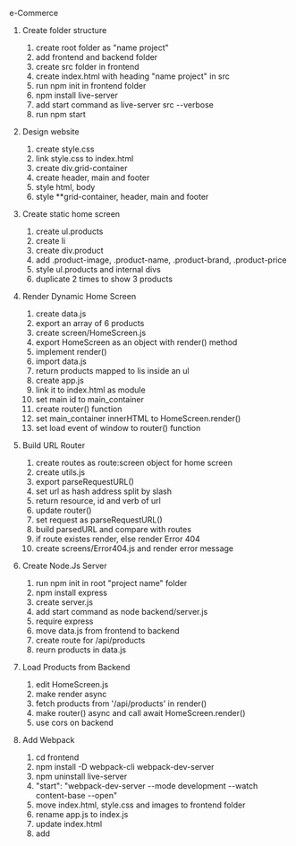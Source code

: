e-Commerce

1. Create folder structure
   1. create root folder as "name project"
   2. add frontend and backend folder
   3. create src folder in frontend
   4. create index.html with heading "name project" in src
   5. run npm init in frontend folder
   6. npm install live-server
   7. add start command as live-server src --verbose
   8. run npm start

2. Design website
   1. create style.css
   2. link style.css to index.html
   3. create div.grid-container
   4. create header, main and footer
   5. style html, body
   6. style **grid-container, header, main and footer

3. Create static home screen
   1. create ul.products
   2. create li
   3. create div.product
   4. add .product-image, .product-name, .product-brand, .product-price
   5. style ul.products and internal divs
   6. duplicate 2 times to show 3 products

4. Render Dynamic Home Screen
   1. create data.js
   2. export an array of 6 products
   3. create screen/HomeScreen.js
   4. export HomeScreen as an object with render() method
   5. implement render()
   6. import data.js
   7. return products mapped to lis inside an ul
   8. create app.js
   9. link it to index.html as module
   10. set main id to main_container
   11. create router() function
   12. set main_container innerHTML to HomeScreen.render()
   13. set load event of window to router() function

5. Build URL Router
   1. create routes as route:screen object for home screen
   2. create utils.js
   3. export parseRequestURL()
   4. set url as hash address split by slash
   5. return resource, id and verb of url
   6. update router()
   7. set request as parseRequestURL()
   8. build parsedURL and compare with routes
   9. if route existes render, else render Error 404
   10. create screens/Error404.js and render error message

6. Create Node.Js Server
   1. run npm init in root "project name" folder
   2. npm install express
   3. create server.js
   4. add start command as node backend/server.js
   5. require express
   6. move data.js from frontend to backend
   7. create route for /api/products
   8. reurn products in data.js

7. Load Products from Backend
   1. edit HomeScreen.js
   2. make render async
   3. fetch products from '/api/products' in render()
   4. make router() async and call await HomeScreen.render()
   5. use cors on backend

8. Add Webpack
   1. cd frontend
   2. npm install -D webpack-cli webpack-dev-server
   3. npm uninstall live-server
   4. "start": "webpack-dev-server --mode development --watch content-base --open"
   5. move index.html, style.css and images to frontend folder
   6. rename app.js to index.js
   7. update index.html
   8. add <script src="main.js">/script> before </body>
   9. npm start
   10. npm install axios
   11. change fetch to axios in HomeScreen

9. Install Babel for ES6 Syntax
   1.  npm install -D babel core, cli, node, present-env
   2.  create .babelrc and set presets to @babel/preset-env
   3.  npm install -D nodemon
   4.  set start: nodemon --watch backend --exec babel node backend/server.js
   5.  convert require to import in server.js
   6.  npm start

11. Install VSCode Extension
    1.  Javascript ES6 code snippets
    2.  ES7 React/Redux/GraphQL/React-Native snippets
    3.  Prettier - Code formatter
    4.  HTML&LESS grammar injections
    5.  CSS Peek

12. Create rating component
    1.  create components/Rating.js
    2.  create div.rating
    3.  link to fontawesome.css in index.html
    4.  define Rating object with render()
    5.  if !props.value return empty div
    6.  else use fa fa-star, fa-star-half-o and fa-star-o
    7.  last span for props.text || ''
    8.  style div.rating, span and last span 
    9.  Edit HomeScreen
    10. Add div.product-rating and use Rating component

13. Product Screen
    1.  get product id from request
    2.  implement /api/product/:id api
    3.  send Ajax request to product api
    4.  create back to result link
    5.  create div.details with 3 columns
    6.  column 1 for product image
    7.  column 2 for product information 
    8.  column 3 form product action
    9.  style .details and all columns
    10. create add to cart button with add-button id
    11. after_render() to add event to the button
    12. redirect user to cart/:product_id


